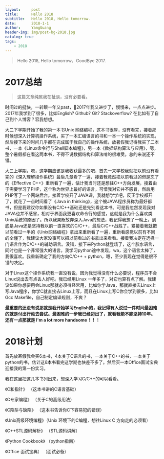 ```yaml
---
layout:     post
title:      Hello 2018
subtitle:   Hello 2018, Hello tomorrow.
date:       2018-1-1
author:     YangGuang
header-img: img/post-bg-2018.jpg
catalog: true
tags:
    - 2018
---
```

> Hello 2018, Hello tomorrow，GoodBye 2017.

# 2017总结
> 这篇文章纯属我在扯淡，没有必要看。

时间过的挺快，一转眼一年又past，2017年我又进步了，慢慢来，一点点进步。2017年我学到了很多，比如English? Github? Git? Stackoverflow? 在比如有了自己到个人博客？容我想想。

大二下学期开始了我的第一本书Unix 网络编程，这本书很厚，没有看完，接着那时候想深入计算机操作系统，买了一本汇编语言的书和一本一个操作系统的实现，然后接下来的时间几乎都在完成属于我自己的操作系统，放暑假我记得我买了二本书，一本《Linux命令行与Shell脚本编程》，另一本《数据结构算法与应用》，嗯，整个暑假都在看这两本书，不得不说数据结构和算法啃的很难受。总的来说还不错。

大三上学期，嗯，这学期应该是我收获最多的吧，首先一来学校我就把以前没有看完的《深入理解操作系统》最后几章看了一遍，接着我竟然把以前看过的但是忘了的《Effective C++》重新看了一遍，估计我当时还是想往C++方向发展，接着由于需要学习了PHP，这个称为世界上最好的语言，可惜我对它并不感冒，然后用PHP写了一个网站后台。接着学校开了JAVA课，我就想学学吧，反正学校都开了，就花了一点时间看了《Java in thinking》，这个被JAVA程序员称为最好都书，但是我建议你如果没有C/C++基础还是先别看这本书。可是我忽然发现我对JAVA也并不感冒，相对于界面我更喜欢命令行的感觉，这就是我为什么喜欢类Unix系统的原因了。所以我果断放弃深入Java的想法，我记得我想了一晚上，到底是Java还是坚持我以前一直喜欢的C/C++，最后C/C++战胜了。紧接着我就把以前看过一半的《Unix网络编程》拿出来重新看了一遍，重新看感觉以前有不同的全懂了，我建议大家没事可以把以前看过的书拿出来看看。接着我决定在选择一门语言作为C/C++的辅助语言。没错，接下来Python就登场了，这个胶水语言，同时也是一个非常强大的语言。我学习python途中发现，wa，这个语言太棒了，我很喜欢。我重新确定了我的方向C/C++ + python，嗯，至少我现在觉得是很不错的决定。

对于Linux这个操作系统我一直没有说，因为我觉得没有什么必要说，程序员不会Linux说出去有点丢人好吧。我已经用Linux 一年多了，对它也算有点了解。我建议如果你想要用会Linux那就必须得经常用，比如你学Java，那就直接去Linux上写Java程序，你学C就直接去Linux上写，而且在Linux上写C你会学到很多，比如Gcc Makefile，自己制定编译规则，不爽？

**最重要的还没有说那就是我开始学习English的，我记得有人说过一件时间最困难的就是付出行动去尝试。最困难的一步我已经迈出了，就看我能不能坚持10年。还有一点那就是 I'm a lot more handsome！！！**

# 2018计划

 首先放寒假我会买6本书，4本关于C语言的书，一本关于C++的书，一本关于python的书，估计这6本书看完这学期也快差不多了。然后买一本Office面试宝典迎接我的第一份实习。

 我在这里把这几本书列出来，想深入学习C/C++的可以看看。

 《C和指针》     （这本书讲的C语言基础）

 《C专家编程》   （关于C的高级用法）

 《C陷阱与缺陷》 （这本书告诉你C下容易犯的错误）

 《Unix高级环境编程》（Unix 环境下的C编程，想往Linux C 方向走的必须看）

 《C++STL源码解析》 （STL源码讲解）

 《Python Cookbook》 （python指南）

 《Office 面试宝典）  （面试必备）
